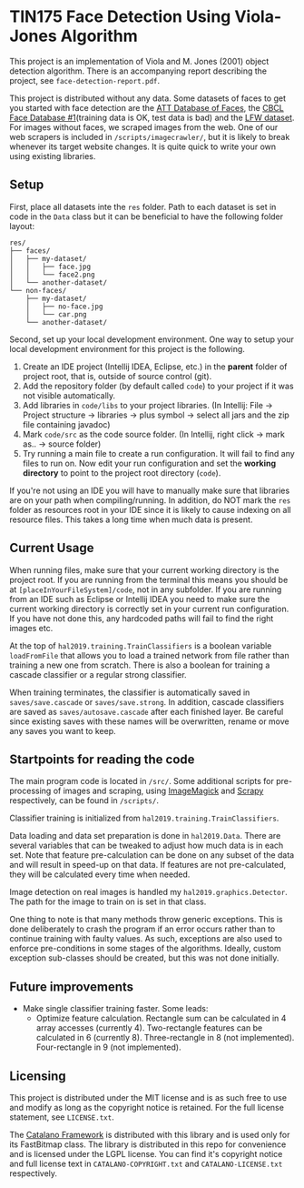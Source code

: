 # TIN175 Face Detection Using Viola-Jones Algorithm
This project is an implementation of Viola and M. Jones (2001) object detection algorithm. There is an accompanying report describing the project, see `face-detection-report.pdf`.

This project is distributed without any data. Some datasets of faces to get you started with face detection are the [ATT Database of Faces](https://www.cl.cam.ac.uk/research/dtg/attarchive/facedatabase.html), the [CBCL Face Database #1](http://cbcl.mit.edu/software-datasets/FaceData2.html)(training data is OK, test data is bad) and the [LFW dataset](https://talhassner.github.io/home/projects/lfwa/index.html). For images without faces, we scraped images from the web. One of our web scrapers is included in `/scripts/imagecrawler/`, but it is likely to break whenever its target website changes. It is quite quick to write your own using existing libraries.

## Setup
First, place all datasets inte the `res` folder. Path to each dataset is set in code in the `Data` class but it can be beneficial to have the following folder layout:
```
res/
├── faces/
│   ├── my-dataset/
│   │   ├── face.jpg
│   │   └── face2.png
│   └── another-dataset/
└── non-faces/
    ├── my-dataset/
    │   ├── no-face.jpg
    │   └── car.png
    └── another-dataset/
```

Second, set up your local development environment. One way to setup your local development environment for this project is the following.

1. Create an IDE project (Intellij IDEA, Eclipse, etc.) in the __parent__ folder of project root, that is, outside of source control (git).
2. Add the repository folder (by default called `code`) to your project if it was not visible automatically.
3. Add libraries in `code/libs` to your project libraries. (In Intellij: File -> Project structure -> libraries -> plus symbol -> select all jars and the zip file containing javadoc)
4. Mark `code/src` as the code source folder. (In Intellij, right click -> mark as.. -> source folder)
5. Try running a main file to create a run configuration. It will fail to find any files to run on. Now edit your run configuration and set the __working directory__ to point to the project root directory (`code`).

If you're not using an IDE you will have to manually make sure that libraries are on your path when compiling/running. In addition, do NOT mark the `res` folder as resources root in your IDE since it is likely to cause indexing on all resource files. This takes a long time when much data is present.

## Current Usage
When running files, make sure that your current working directory is the project root. If you are running from the terminal this means you should be at `[placeInYourFileSystem]/code`, not in any subfolder. If you are running from an IDE such as Eclipse or Intellij IDEA you need to make sure the current working directory is correctly set in your current run configuration. If you have not done this, any hardcoded paths will fail to find the right images etc.

At the top of `hal2019.training.TrainClassifiers` is a boolean variable `loadFromFile` that allows you to load a trained network from file rather than training a new one from scratch. There is also a boolean for training a cascade classifier or a regular strong classifier.

When training terminates, the classifier is automatically saved in `saves/save.cascade` or `saves/save.strong`. In addition, cascade classifiers are saved as `saves/autosave.cascade` after each finished layer. Be careful since existing saves with these names will be overwritten, rename or move any saves you want to keep.

## Startpoints for reading the code
The main program code is located in `/src/`. Some additional scripts for pre-processing of images and scraping, using [ImageMagick](http://www.imagemagick.org/) and [Scrapy](https://scrapy.org/) respectively, can be found in `/scripts/`.

Classifier training is initialized from `hal2019.training.TrainClassifiers`.

Data loading and data set preparation is done in `hal2019.Data`. There are several variables that can be tweaked to adjust how much data is in each set. Note that feature pre-calculation can be done on any subset of the data and will result in speed-up on that data. If features are not pre-calculated, they will be calculated every time when needed.

Image detection on real images is handled my `hal2019.graphics.Detector`. The path for the image to train on is set in that class.

One thing to note is that many methods throw generic exceptions. This is done deliberately to crash the program if an error occurs rather than to continue training with faulty values. As such, exceptions are also used to enforce pre-conditions in some stages of the algorithms. Ideally, custom exception sub-classes should be created, but this was not done initially.

## Future improvements
* Make single classifier training faster. Some leads:
   * Optimize feature calculation. Rectangle sum can be calculated in 4 array accesses (currently 4). Two-rectangle features can be calculated in 6 (currently 8).  Three-rectangle in 8 (not implemented).  Four-rectangle in 9 (not implemented).

## Licensing
This project is distributed under the MIT license and is as such free to use and modify as long as the copyright notice is retained. For the full license statement, see `LICENSE.txt`.

The [Catalano Framework](https://github.com/DiegoCatalano/Catalano-Framework) is distributed with this library and is used only for its FastBitmap class. The library is distributed in this repo for convenience and is licensed under the LGPL license. You can find it's copyright notice and full license text in `CATALANO-COPYRIGHT.txt` and `CATALANO-LICENSE.txt` respectively.
